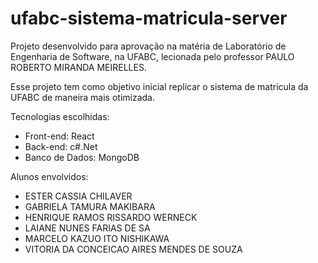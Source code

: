 # ufabc-sistema-matricula-server

Projeto desenvolvido para aprovação na matéria de Laboratório de Engenharia de Software, na UFABC, lecionada pelo professor PAULO ROBERTO MIRANDA MEIRELLES.

Esse projeto tem como objetivo inicial replicar o sistema de matricula da UFABC de maneira mais otimizada.

Tecnologias escolhidas:
- Front-end: React
- Back-end: c#.Net
- Banco de Dados: MongoDB

Alunos envolvidos:
- ESTER CASSIA CHILAVER
- GABRIELA TAMURA MAKIBARA
- HENRIQUE RAMOS RISSARDO WERNECK
- LAIANE NUNES FARIAS DE SA
- MARCELO KAZUO ITO NISHIKAWA
- VITORIA DA CONCEICAO AIRES MENDES DE SOUZA
